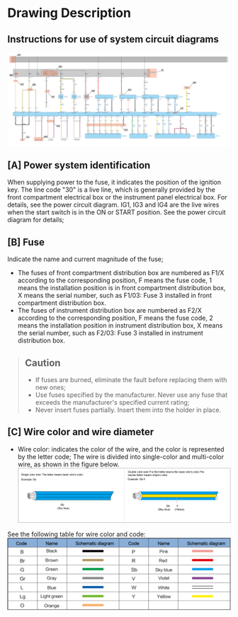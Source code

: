 # Drawing Description
## Instructions for use of system circuit diagrams

![](images/G079889.svg)

## [A] Power system identification
When supplying power to the fuse, it indicates the position of the ignition key. The line code "30" is a live line, which is generally provided by the front compartment electrical box or the instrument panel electrical box. For details, see the power circuit diagram. IG1, IG3 and IG4 are the live wires when the start switch is in the ON or START position. See the power circuit diagram for details;

## [B] Fuse
Indicate the name and current magnitude of the fuse;
* The fuses of front compartment distribution box are numbered as F1/X according to the corresponding position, F means the fuse code, 1 means the installation position is in front compartment distribution box, X means the serial number, such as F1/03: Fuse 3 installed in front compartment distribution box.
* The fuses of instrument distribution box are numbered as F2/X according to the corresponding position, F means the fuse code, 2 means the installation position in instrument distribution box, X means the serial number, such as F2/03: Fuse 3 installed in instrument distribution box.
 
> ## Caution
> 
> * If fuses are burned, eliminate the fault before replacing them with new ones;
> * Use fuses specified by the manufacturer. Never use any fuse that exceeds the manufacturer's specified current rating;
> * Never insert fuses partially. Insert them into the holder in place.

## [C] Wire color and wire diameter
*  Wire color: indicates the color of the wire, and the color is represented by the letter code; The wire is divided into single-color and multi-color wire, as shown in the figure below.
![](images/G049894.png)

See the following table for wire color and code:
![](images/G096687.png)
